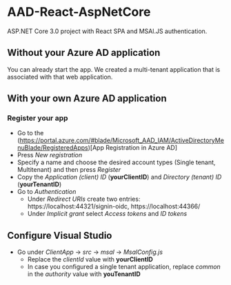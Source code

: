 # AAD-React-AspNetCore
ASP.NET Core 3.0 project with React SPA and MSAl.JS authentication.

## Without your Azure AD application
You can already start the app. We created a multi-tenant application that is associated with that web application.

## With your own Azure AD application
### Register your app
- Go to the (https://portal.azure.com/#blade/Microsoft_AAD_IAM/ActiveDirectoryMenuBlade/RegisteredApps)[App Registration in Azure AD]
- Press *New registration*
- Specify a name and choose the desired account types (Single tenant, Multitenant) and then press *Register*
- Copy the *Application (client) ID* (**yourClientID**) and *Directory (tenant) ID* (**yourTenantID**)
- Go to *Authentication*
  - Under *Redirect URIs* create two entries: https://localhost:44321/signin-oidc, https://localhost:44366/
  - Under *Implicit grant* select *Access tokens* and *ID tokens* 

## Configure Visual Studio
- Go under *ClientApp* -> *src* -> *msal* -> *MsalConfig.js*
  - Replace the *clientId* value with **yourClientID**
  - In case you configured a single tenant application, replace *common* in the *authority* value with **youTenantID**
    

